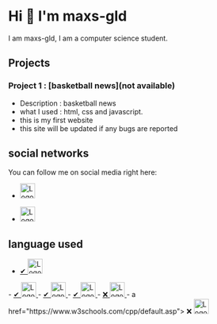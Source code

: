 # Hi 👋 I'm maxs-gld

I am maxs-gld, I am a computer science student.

## Projects

### Project 1 : [basketball news](not available)
- Description : basketball news
- what I used : html, css and javascript.
- this is my first website
- this site will be updated if any bugs are reported


## social networks

You can follow me on social media right here:

- <a href="https://twitter.com/max49x2">
  <img src="https://img.freepik.com/vecteurs-premium/icone-carree-du-logo-twitter_444390-7003.jpg?size=626&ext=jpg" alt="Logo de GitHub" width="30" height="30">
</a>

- <a href="https://www.instagram.com/maxs_gld/">
  <img src="https://www.unipile.com/wp-content/uploads/2022/09/logo_instagram.png" alt="Logo de GitHub" width="30" height="30">
</a>

## language used
- <a href="https://www.python.org/"> ✔
  <img src="https://s3.dualstack.us-east-2.amazonaws.com/pythondotorg-assets/media/community/logos/python-logo-only.png" alt="Logo de Python" width="30" height="30">
</a>
- <a href="https://html.com/"> ✔
  <img src="https://www.freepnglogos.com/uploads/html5-logo-png/html5-logo-html-icons-download-14.png" alt="Logo de HTML" width="30" height="30">
</a>
- <a href="https://javascript.com/"> ✔
  <img src="https://www.freepnglogos.com/uploads/javascript-png/javascript-logo-hq-png-1.png" alt="Logo de Javascript" width="30" height="30">
</a>
- <a href="https://www.w3schools.com/css/"> ✔
  <img src="https://t4.ftcdn.net/jpg/00/83/80/41/360_F_83804148_HsmDsJ4bY3POOhAjGW7ocopVyxXkwb14.jpg" alt="Logo de CSS" width="30" height="30">
</a>
- <a href="https://www.w3schools.com/c/index.php"> ❌
  <img src="https://upload.wikimedia.org/wikipedia/commons/1/18/C_Programming_Language.svg" alt="Logo de C" width="30" height="30">
</a>
- a href="https://www.w3schools.com/cpp/default.asp"> ❌
  <img src="https://logowik.com/content/uploads/images/321_c.jpg" alt="Logo de C++" width="30" height="30">
</a>


